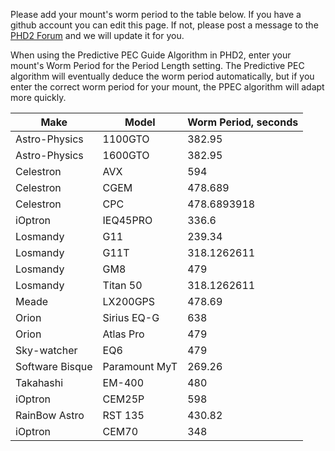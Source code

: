 Please add your mount's worm period to the table below.  If you have a github account you can edit this page. If not, please post a message to the [PHD2 Forum](https://groups.google.com/forum/?fromgroups=#!forum/open-phd-guiding) and we will update it for you.

When using the Predictive PEC Guide Algorithm in PHD2, enter your mount's Worm Period for the Period Length setting. The Predictive PEC algorithm will eventually deduce the worm period automatically, but if you enter the correct worm period for your mount, the PPEC algorithm will adapt more quickly.

|Make |Model|Worm Period, seconds|
|-----|-----|--------------------|
|Astro-Physics|1100GTO|382.95|
|Astro-Physics|1600GTO|382.95|
|Celestron|AVX|594|
|Celestron|CGEM|478.689|
|Celestron|CPC|478.6893918|
|iOptron|IEQ45PRO|336.6|
|Losmandy|G11|239.34|
|Losmandy|G11T|318.1262611|
|Losmandy|GM8|479|
|Losmandy|Titan 50|318.1262611|
|Meade|LX200GPS|478.69|
|Orion|Sirius EQ-G|638|
|Orion|Atlas Pro|479|
|Sky-watcher|EQ6|479|
|Software Bisque|Paramount MyT|269.26|
|Takahashi|EM-400|480|
|iOptron|CEM25P|598|
|RainBow Astro|RST 135|430.82|
|iOptron|CEM70|348|
